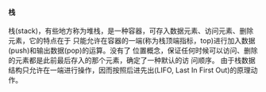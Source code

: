 #### 栈
栈(stack)，有些地方称为堆栈，是一种容器，可存入数据元素、访问元素、删除元素，它的特点在于
只能允许在容器的一端(称为栈顶端指标，top)进行加入数据(push)和输出数据(pop)的运算。没有了
位置概念，保证任何时候可以访问、删除的元素都是此前最后存入的那个元素，确定了一种默认的访
问顺序。
由于栈数据结构只允许在一端进行操作，因而按照后进先出(LIFO, Last In First Out)的原理动作。
